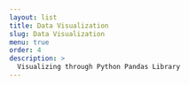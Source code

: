 ```yaml
---
layout: list
title: Data Visualization
slug: Data Visualization
menu: true
order: 4
description: >
  Visualizing through Python Pandas Library
---
```

